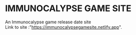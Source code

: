 # IMMUNOCALYPSE GAME SITE
An Immunocalypse game release date site <br/>
Link to site :"https://immunocalypsegamesite.netlify.app".
